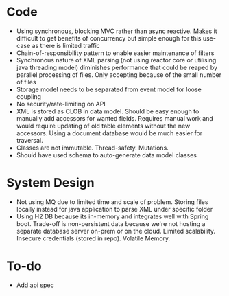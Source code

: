 # Code

- Using synchronous, blocking MVC rather than async reactive. Makes it difficult to get benefits of concurrency but
  simple enough for this use-case as there is limited traffic
- Chain-of-responsibility pattern to enable easier maintenance of filters
- Synchronous nature of XML parsing (not using reactor core or utilising java threading model) diminishes performance
  that could be reaped by parallel processing of files. Only accepting because of the small number of files
- Storage model needs to be separated from event model for loose coupling
- No security/rate-limiting on API
- XML is stored as CLOB in data model. Should be easy enough to manually add accessors for wanted fields. Requires
  manual work and would require updating of old table elements without the new accessors. Using a document database
  would be much easier for traversal.
- Classes are not immutable. Thread-safety. Mutations.
- Should have used schema to auto-generate data model classes

# System Design

- Not using MQ due to limited time and scale of problem. Storing files locally instead for java application to parse XML
  under specific folder
- Using H2 DB because its in-memory and integrates well with Spring boot. Trade-off is non-persistent data because we're
  not hosting a separate database server on-prem or on the cloud. Limited scalability. Insecure credentials (stored in
  repo). Volatile Memory.

# To-do

- Add api spec
